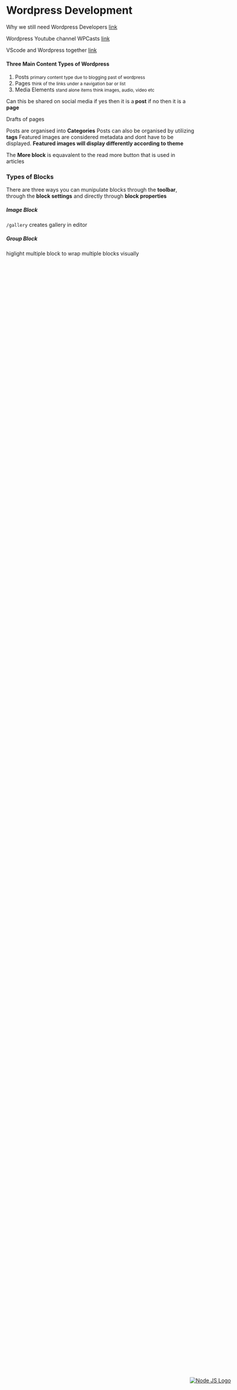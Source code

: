 <head>
  <link 
      rel="stylesheet" 
      type="text/css" 
      media="all" 
      href="../boilerplate/color.css"/>
  <link 
      rel="stylesheet" 
      type="text/css" 
      media="all" 
      href="../boilerplate/CSS.css"/>
    <link 
      href="https://fonts.googleapis.com/css?family=Fira+Mono:500&display=swap" 
      rel="stylesheet">
    <script src="https://code.jquery.com/jquery-3.5.1.min.js" integrity="sha256-9/aliU8dGd2tb6OSsuzixeV4y/faTqgFtohetphbbj0=" crossorigin="anonymous"></script>
<style> 
#stack-container {
    position: fixed;
    height: 5em;
    display: flex;
    flex-direction: column-reverse;
    bottom:5vh;
    right: 5vw;
    width: 20vw
}
</style>
</head>    

<div id="stack-container">

<a href="https://make.wordpress.org/"><img src="https://upload.wikimedia.org/wikipedia/commons/thumb/0/09/Wordpress-Logo.svg/800px-Wordpress-Logo.svg.png" alt="Node JS Logo"></a>
</div>

# Wordpress Development

Why we still need Wordpress Developers <a href="https://barn2.co.uk/why-wordpress-developers-are-the-future-of-web-design/">link</a>
 
Wordpress Youtube channel WPCasts <a href="https://www.youtube.com/channel/UC8eV_x9GaQhcoL4rexOJpXg">link</a>

VScode and Wordpress together <a href="https://deliciousbrains.com/vs-code-wordpress/">link</a>

#### Three Main Content Types of Wordpress 
1. Posts <small>primary content type due to blogging past of wordpress</small>
2. Pages <small>think of the links under a navigation bar or list</small>
3. Media Elements <small>stand alone items think images, audio, video etc</small>

Can this be shared on social media <span class="Green">if yes then it is a</span><b class="Lime"> post</b> <span class="Crimson">if no then it is a </span><b class="HotPink">page</b>

Drafts of pages

Posts are organised into **Categories**
Posts can also be organised by utilizing **tags**
Featured images are considered metadata and dont have to be displayed. <b class="FireBrick">Featured images will display differently according to theme</b>

The <b class="Yellow">More block</b> is equavalent to the read more button that is used in articles

### Types of Blocks

<span class="RebeccaPurple">There are three ways you can munipulate blocks through the <b class="Violet">toolbar</b>, through the <b class="Violet">block settings</b> and directly through <b class="Violet">block properties</b></span>

##### Image Block
`/gallery` creates gallery in editor
##### Group Block
higlight multiple block to wrap multiple blocks visually